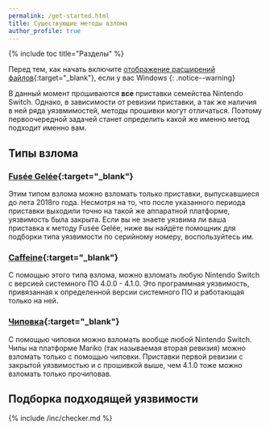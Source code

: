 ```yaml
---
permalink: /get-started.html
title: Существующие методы взлома
author_profile: true
---
```

{% include toc title="Разделы" %}

Перед тем, как начать включите [отображение расширений файлов](https://customfw.xyz/file-extensions-windows){:target="_blank"}, если у вас Windows
{: .notice--warning}

В данный момент прошиваются **все** приставки семейства Nintendo Switch. Однако, в зависимости от ревизии приставки, а так же наличия в ней ряда уязвмимостей, методы прошивки могут отличаться. Поэтому первоочередной задачей станет определить какой же именно метод подходит именно вам. 

## Типы взлома

### [Fusée Gelée](fusee-gelee){:target="_blank"}

Этим типом взлома можно взломать только приставки, выпускавшиеся до лета 2018го года. Несмотря на то, что после указанного периода приставки выходили точно на такой же аппаратной платформе, уязвимость была закрыта. Если вы не знаете уязвима ли ваша приставка к методу Fusée Gelée, ниже вы найдёте помощник для подборки типа уязвимости по серийному номеру, воспользуйтесь им. 

### [Caffeine](preparation-caffeine){:target="_blank"}

С помощью этого типа взлома, можно взломать любую Nintendo Switch с версией системного ПО 4.0.0 - 4.1.0. Это программная уязвимость, привязанная к определенной версии системного ПО и работающая только на ней.

### [Чиповка](modchip){:target="_blank"}

С помощью чиповки можно взломать вообще любой Nintendo Switch. Чипы на платформе Mariko (так называемая вторая ревизия) можно взломать только с помощью чиповки. Приставки первой ревизии с закрытой уязвимостью и с прошивкой выше, чем 4.1.0 тоже можно взломать только прочиповав. 

## Подборка подходящей уязвимости 

{% include /inc/checker.md %}